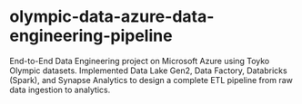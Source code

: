 # olympic-data-azure-data-engineering-pipeline
End-to-End Data Engineering project on Microsoft Azure using Toyko Olympic datasets. Implemented Data Lake Gen2, Data Factory, Databricks (Spark), and Synapse Analytics to design a complete ETL pipeline from raw data ingestion to analytics.
